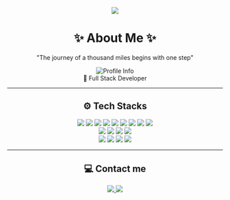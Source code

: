 <div align= "center">
    <img src="https://capsule-render.vercel.app/api?type=wave&color=20ee8e&height=120&text=&animation=&fontColor=000000&fontSize=70" />
    </div>
    
<h1 align="center">✨ About Me ✨</h1>
<p align="center">"The journey of a thousand miles begins with one step"</p>

<p align="center">
  <img src="https://img.shields.io/badge/Byun Minsub-1999.06.07-brightgreen" alt="Profile Info">
  <br>🔹 Full Stack Developer
</p>

---

<h2 align="center">⚙ Tech Stacks</h2>
<p align="center">
  <img src="https://img.shields.io/badge/Apache Tomcat-F8DC75?style=flat-square&logo=apache-tomcat&logoColor=black">
  <img src="https://img.shields.io/badge/Bootstrap-7952B3?style=flat-square&logo=bootstrap&logoColor=white">
  <img src="https://img.shields.io/badge/CSS3-1572B6?style=flat-square&logo=css3&logoColor=white">
  <img src="https://img.shields.io/badge/Git-F05032?style=flat-square&logo=git&logoColor=white">
  
  <img src="https://img.shields.io/badge/GitHub-181717?style=flat-square&logo=github&logoColor=white">
  <img src="https://img.shields.io/badge/HTML5-E34F26?style=flat-square&logo=html5&logoColor=white">
  <img src="https://img.shields.io/badge/jQuery-0769AD?style=flat-square&logo=jquery&logoColor=white">
  <img src="https://img.shields.io/badge/Java-007396?style=flat-square&logo=java&logoColor=white">
  <img src="https://img.shields.io/badge/JavaScript-F7DF1E?style=flat-square&logo=javascript&logoColor=black">
  <br>
  <img src="https://img.shields.io/badge/MariaDB-003545?style=flat-square&logo=mariadb&logoColor=white">
  <img src="https://img.shields.io/badge/Node.js-339933?style=flat-square&logo=node.js&logoColor=white">
  <img src="https://img.shields.io/badge/Notion-000000?style=flat-square&logo=notion&logoColor=white">
  <img src="https://img.shields.io/badge/Oracle-F80000?style=flat-square&logo=oracle&logoColor=white">
  <br>
  <img src="https://img.shields.io/badge/Python-3776AB?style=flat-square&logo=python&logoColor=white">
  <img src="https://img.shields.io/badge/React-61DAFB?style=flat-square&logo=react&logoColor=black">
  <img src="https://img.shields.io/badge/Spring-6DB33F?style=flat-square&logo=spring&logoColor=white">
  <img src="https://img.shields.io/badge/Spring Boot-6DB33F?style=flat-square&logo=spring-boot&logoColor=white">
</p>

---

<h2 align="center">💻 Contact me</h2>
<p align="center">
  <a href="mailto:minsub.dev@gmail.com">
    <img src="https://img.shields.io/badge/Gmail-D14836?style=flat-square&logo=gmail&logoColor=white">
  </a>
  <a href="https://www.notion.so/752faaadbbb444739689b3dda2a209bc" target="_blank">
    <img src="https://img.shields.io/badge/Notion-000000?style=flat-square&logo=notion&logoColor=white">
  </a>
</p>





